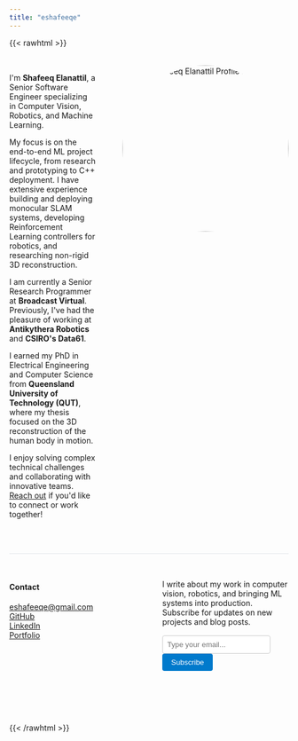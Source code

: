 ```yaml
---
title: "eshafeeqe"
---
```


{{< rawhtml >}}
<div style="display: grid; grid-template-columns: 2fr 1fr; gap: 3rem; align-items: start; margin: 2rem 0;">
<div>
<p>I'm <strong>Shafeeq Elanattil</strong>, a Senior Software Engineer specializing in Computer Vision, Robotics, and Machine Learning.</p>
    
   <p>My focus is on the end-to-end ML project lifecycle, from research and prototyping to C++ deployment. I have extensive experience building and deploying monocular SLAM systems, developing Reinforcement Learning controllers for robotics, and researching non-rigid 3D reconstruction.</p>

  <p>I am currently a Senior Research Programmer at <strong>Broadcast Virtual</strong>. Previously, I've had the pleasure of working at <strong>Antikythera Robotics</strong> and <strong>CSIRO's Data61</strong>.</p>

  <p>I earned my PhD in Electrical Engineering and Computer Science from <strong>Queensland University of Technology (QUT)</strong>, where my thesis focused on the 3D reconstruction of the human body in motion.</p>

  <p>I enjoy solving complex technical challenges and collaborating with innovative teams. <a href="/contact">Reach out</a> if you'd like to connect or work together!</p>
</div>
<div style="text-align: center;">
<img src="/images/dp.jpg" alt="Shafeeq Elanattil Profile Picture" style="width: 300px; height: 300px; border-radius: 50%; object-fit: cover;">
</div>
</div>
<div style="display: grid; grid-template-columns: 1fr 1fr; gap: 3rem; margin: 3rem 0; padding: 2rem 0; border-top: 1px solid #e1e5e9;">
<div>
<h4>Contact</h4>
<ul style="list-style: none; padding: 0;">
<li><a href="mailto:eshafeeqe@gmail.com">eshafeeqe@gmail.com</a></li>
<li><a href="https://github.com/eshafeeqe" target="_blank" rel="noopener noreferrer">GitHub</a></li>
<li><a href="https://www.linkedin.com/in/shafeeqelanattil" target="_blank" rel="noopener noreferrer">LinkedIn</a></li>
<li><a href="https://eshafeeqe.github.io/homepage/" target="_blank" rel="noopener noreferrer">Portfolio</a></li>
</ul>
</div>
<div>
<p>I write about my work in computer vision, robotics, and bringing ML systems into production. Subscribe for updates on new projects and blog posts.</p>
<form action="#" method="post" style="margin-top: 1rem;">
<input type="email" name="email" placeholder="Type your email..." style="padding: 0.5rem; border: 1px solid #ccc; border-radius: 4px; margin-right: 0.5rem;">
<button type="submit" style="padding: 0.5rem 1rem; background: #007acc; color: white; border: none; border-radius: 4px; cursor: pointer;">Subscribe</button>
</form>
</div>
</div>
{{< /rawhtml >}}